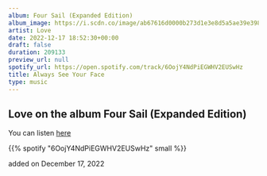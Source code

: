 ```yaml
---
album: Four Sail (Expanded Edition)
album_image: https://i.scdn.co/image/ab67616d0000b273d1e3e8d5a5ae39e3982e9c0f
artist: Love
date: 2022-12-17 18:52:30+00:00
draft: false
duration: 209133
preview_url: null
spotify_url: https://open.spotify.com/track/6OojY4NdPiEGWHV2EUSwHz
title: Always See Your Face
type: music
---
```



## Love on the album Four Sail (Expanded Edition)

You can listen [here](https://open.spotify.com/track/6OojY4NdPiEGWHV2EUSwHz)

{{% spotify "6OojY4NdPiEGWHV2EUSwHz" small %}}

added on December 17, 2022